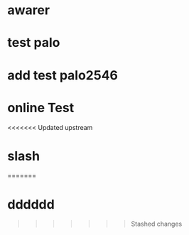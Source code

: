 # awarer
# test palo
# add test palo2546
# online Test
<<<<<<< Updated upstream
# slash
=======
# dddddd
>>>>>>> Stashed changes
